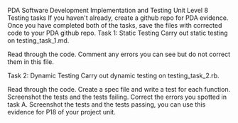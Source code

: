 PDA Software Development
Implementation and Testing Unit Level 8
Testing tasks
If you haven't already, create a github repo for PDA evidence. Once you have completed both of the tasks, save the files with corrected code to your PDA github repo.
Task 1: Static Testing
Carry out static testing on testing_task_1.md.

Read through the code. Comment any errors you can see but do not correct them in this file.

Task 2: Dynamic Testing
Carry out dynamic testing on testing_task_2.rb.

Read through the code. Create a spec file and write a test for each function. Screenshot the tests and the tests failing. Correct the errors you spotted in task A. Screenshot the tests and the tests passing, you can use this evidence for P18 of your project unit.
